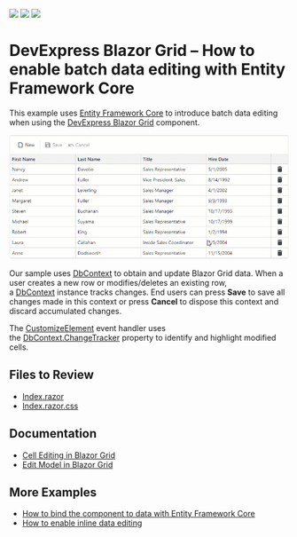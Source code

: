 <!-- default badges list -->
![](https://img.shields.io/endpoint?url=https://codecentral.devexpress.com/api/v1/VersionRange/757321795/24.1.2%2B)
[![](https://img.shields.io/badge/Open_in_DevExpress_Support_Center-FF7200?style=flat-square&logo=DevExpress&logoColor=white)](https://supportcenter.devexpress.com/ticket/details/T1217239)
[![](https://img.shields.io/badge/📖_How_to_use_DevExpress_Examples-e9f6fc?style=flat-square)](https://docs.devexpress.com/GeneralInformation/403183)
<!-- default badges end -->
# DevExpress Blazor Grid – How to enable batch data editing with Entity Framework Core

This example uses [Entity Framework Core](https://learn.microsoft.com/en-us/ef/core/) to introduce batch data editing when using the [DevExpress Blazor Grid](https://docs.devexpress.com/Blazor/403143/grid) component.

![Batch Editing in DevExpress Blazor Grid](/images/batch-editing.gif)

Our sample uses [DbContext](https://learn.microsoft.com/en-us/dotnet/api/microsoft.entityframeworkcore.dbcontext?view=efcore-8.0) to obtain and update Blazor Grid data. When a user creates a new row or modifies/deletes an existing row, a [DbContext](https://learn.microsoft.com/en-us/dotnet/api/microsoft.entityframeworkcore.dbcontext?view=efcore-8.0) instance tracks changes. End users can press **Save** to save all changes made in this context or press **Cancel** to dispose this context and discard accumulated changes.

The [CustomizeElement](https://docs.devexpress.com/Blazor/DevExpress.Blazor.DxGrid.CustomizeElement) event handler uses the [DbContext.ChangeTracker](https://learn.microsoft.com/en-us/dotnet/api/microsoft.entityframeworkcore.dbcontext.changetracker?view=efcore-8.0#microsoft-entityframeworkcore-dbcontext-changetracker) property to identify and highlight modified cells.

## Files to Review

* [Index.razor](./CS/BatchEditing/BatchEditing/Components/Pages/Index.razor)
* [Index.razor.css](./CS/BatchEditing/BatchEditing/Components/Pages/Index.razor.css)

## Documentation

- [Cell Editing in Blazor Grid](https://docs.devexpress.com/Blazor/404756/components/grid/editing-and-validation/edit-modes/edit-cell)
- [Edit Model in Blazor Grid](https://docs.devexpress.com/Blazor/404759/components/grid/editing-and-validation/edit-model)

## More Examples

- [How to bind the component to data with Entity Framework Core](https://github.com/DevExpress-Examples/blazor-dxgrid-bind-to-data-with-entity-framework-core)
- [How to enable inline data editing](https://github.com/DevExpress-Examples/blazor-grid-row-editing)
